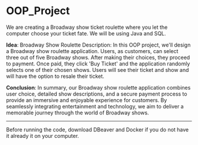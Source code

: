 # OOP_Project
We are creating a Broadway show ticket roulette where you let the computer choose your ticket fate. We will be using Java and SQL. 


**Idea**: Broadway Show Roulette
Description:
In this OOP project, we'll design a Broadway show roulette application. Users, as customers, can select three out of five Broadway shows. After making their choices, they proceed to payment. Once paid, they click 'Buy Ticket' and the application randomly selects one of their chosen shows. Users will see their ticket and show and will have the option to resale their ticket.

**Conclusion**:
In summary, our Broadway show roulette application combines user choice, detailed show descriptions, and a secure payment process to provide an immersive and enjoyable experience for customers. By seamlessly integrating entertainment and technology, we aim to deliver a memorable journey through the world of Broadway shows.

________________________________________

Before running the code, download DBeaver and Docker if you do not have it already it on your computer. 
